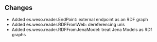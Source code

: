 Changes
-------

-   Added es.weso.reader.EndPoint: external endpoint as an RDF graph 
-   Added es.weso.reader.RDFFromWeb: dereferencing uris
-   Added es.weso.reader.RDFFromJenaModel: treat Jena Models as RDf graphs

 


